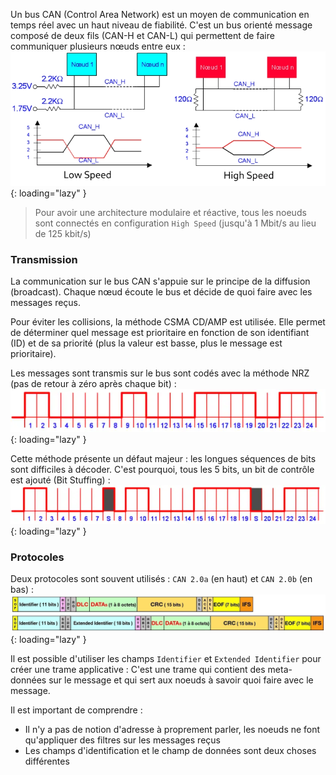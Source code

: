 [order]:       # (1)
[title]:       # (Principe)
[description]: # (Principe de fonctionnement du bus CAN)

Un bus CAN (Control Area Network) est un moyen de communication en temps réel avec un haut niveau de fiabilité.
C'est un bus orienté message composé de deux fils (CAN-H et CAN-L) qui permettent de faire communiquer plusieurs nœuds entre eux :
![Schéma CAN](/static/images/CAN/schema.webp){: loading="lazy" }

> Pour avoir une architecture modulaire et réactive, tous les noeuds sont connectés en configuration `High Speed`
(jusqu'à 1 Mbit/s au lieu de 125 kbit/s)

### Transmission

La communication sur le bus CAN s'appuie sur le principe de la diffusion (broadcast).
Chaque nœud écoute le bus et décide de quoi faire avec les messages reçus.

Pour éviter les collisions, la méthode CSMA CD/AMP est utilisée.
Elle permet de déterminer quel message est prioritaire en fonction de son identifiant (ID) et de sa priorité (plus la valeur est basse, plus le message est prioritaire).

Les messages sont transmis sur le bus sont codés avec la méthode NRZ (pas de retour à zéro après chaque bit) :
![NRZ](/static/images/CAN/NRZ.webp){: loading="lazy" }

Cette méthode présente un défaut majeur : les longues séquences de bits sont difficiles à décoder.
C'est pourquoi, tous les 5 bits, un bit de contrôle est ajouté (Bit Stuffing) :
![NRZS](/static/images/CAN/NRZS.webp){: loading="lazy" }

### Protocoles

Deux protocoles sont souvent utilisés : `CAN 2.0a` (en haut) et `CAN 2.0b` (en bas) :
![Protocoles](/static/images/CAN/protocols.webp){: loading="lazy" }

Il est possible d'utiliser les champs `Identifier` et `Extended Identifier` pour créer une trame applicative :
C'est une trame qui contient des meta-données sur le message et qui sert aux noeuds à savoir quoi faire avec le message.

Il est important de comprendre :

- Il n'y a pas de notion d'adresse à proprement parler, les noeuds ne font qu'appliquer des filtres sur les messages reçus
- Les champs d'identification et le champ de données sont deux choses différentes
